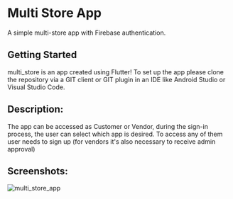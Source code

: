 # Multi Store App

A simple multi-store app with Firebase authentication.

## Getting Started

multi_store is an app created using Flutter!
To set up the app please clone the repository via a GIT client or GIT plugin in an IDE like Android Studio or Visual Studio Code.

## Description:
The app can be accessed as Customer or Vendor, during the sign-in process, the user can select which app is desired.
To access any of them user needs to sign up (for vendors it's also necessary to receive admin approval)

## Screenshots:
![multi_store_app](https://github.com/Franki124/multi_store/assets/58610160/b1dcb9ad-4049-4899-966a-2e62cefbdc06)
